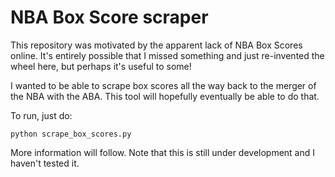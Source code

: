 # NBA Box Score scraper

This repository was motivated by the apparent lack of NBA Box Scores online.
It's entirely possible that I missed something and just re-invented the wheel
here, but perhaps it's useful to some!

I wanted to be able to scrape box scores all the way back to the merger of the
NBA with the ABA. This tool will hopefully eventually be able to do that.

To run, just do:

`python scrape_box_scores.py`

More information will follow. Note that this is still under development and I
haven't tested it.
